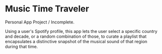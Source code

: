 # Music Time Traveler
Personal App Project  / Incomplete.

Using a user's Spotify profile, this app lets the user select a specific country and decade, or a random combination of those, to curate a playlist that encapsulates a distinctive snapshot of the musical sound of that region during that time.
